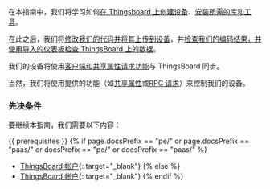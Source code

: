 在本指南中，我们将学习如何[在 Thingsboard 上创建设备](#create-device-on-thingsboard)、[安装所需的库和工具](#install-required-libraries-and-tools)。

在此之后，我们将[修改我们的代码并将其上传到设备](#connect-device-to-thingsboard)，并[检查我们的编码结果，并使用导入的仪表板检查 ThingsBoard 上的数据](#check-data-on-thingsboard)。

我们的设备将使用[客户端和共享属性请求功能](#synchronize-device-state-using-client-and-shared-attribute-requests)与 ThingsBoard 同步。

当然，我们将使用提供的功能（如[共享属性](#control-device-using-shared-attributes)或[RPC 请求](#control-device-using-rpc)）来控制我们的设备。

### 先决条件

要继续本指南，我们需要以下内容：

{{ prerequisites }}
{% if page.docsPrefix == "pe/" or page.docsPrefix == "paas/" or docsPrefix == "pe/" or docsPrefix == "paas/" %}
- [ThingsBoard 帐户](https://thingsboard.cloud){: target="_blank"}
{% else %}
- [ThingsBoard 帐户](https://demo.thingsboard.io){: target="_blank"}
{% endif %}